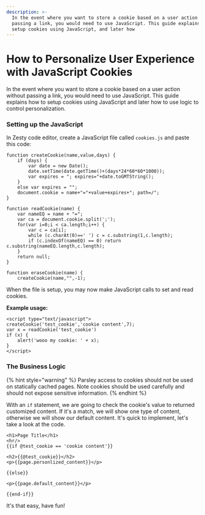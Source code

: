 ```yaml
---
description: >-
  In the event where you want to store a cookie based on a user action without
  passing a link, you would need to use JavaScript. This guide explains how to
  setup cookies using JavaScript, and later how
---
```


# How to Personalize User Experience with JavaScript Cookies

In the event where you want to store a cookie based on a user action without passing a link, you would need to use JavaScript. This guide explains how to setup cookies using JavaScript and later how to use logic to control personalization.

### Setting up the JavaScript

In Zesty code editor, create a JavaScript file called `cookies.js` and paste this code:

```text
function createCookie(name,value,days) {
    if (days) {
        var date = new Date();
        date.setTime(date.getTime()+(days*24*60*60*1000));
        var expires = "; expires="+date.toGMTString();
    }
    else var expires = "";
    document.cookie = name+"="+value+expires+"; path=/";
}

function readCookie(name) {
    var nameEQ = name + "=";
    var ca = document.cookie.split(';');
    for(var i=0;i < ca.length;i++) {
        var c = ca[i];
        while (c.charAt(0)==' ') c = c.substring(1,c.length);
        if (c.indexOf(nameEQ) == 0) return c.substring(nameEQ.length,c.length);
    }
    return null;
}

function eraseCookie(name) {
    createCookie(name,"",-1);
```

When the file is setup, you may now make JavaScript calls to set and read cookies.

**Example usage:**

```text
<script type="text/javascript">
createCookie('test_cookie','cookie content',7);
var x = readCookie('test_cookie')
if (x) {
    alert('wooo my cookie: ' + x);
}
</script>

```

### The Business Logic

{% hint style="warning" %}
Parsley access to cookies should not be used on statically cached pages. Note cookies should be used carefully and should not expose sensitive information.
{% endhint %}

With an `if` statement, we are going to check the cookie's value to returned customized content. If it's a match, we will show one type of content, otherwise we will show our default content. It's quick to implement, let's take a look at the code.

```text
<h1>Page Title</h1>
<hr/>
{{if @test_cookie == 'cookie content'}}

<h2>{{@test_cookie}}</h2>
<p>{{page.personlized_content}}</p>

{{else}}

<p>{{page.default_content}}</p>

{{end-if}}
```

It's that easy, have fun!

